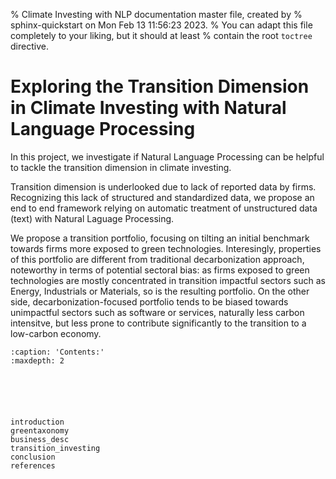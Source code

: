 % Climate Investing with NLP documentation master file, created by
% sphinx-quickstart on Mon Feb 13 11:56:23 2023.
% You can adapt this file completely to your liking, but it should at least
% contain the root `toctree` directive.

# Exploring the Transition Dimension in Climate Investing with Natural Language Processing

In this project, we investigate if Natural Language Processing can be helpful to tackle the transition dimension in climate investing.

Transition dimension is underlooked due to lack of reported data by firms. Recognizing this lack of structured and standardized data, we propose an end to end framework relying on automatic treatment of unstructured data (text) with Natural Laguage Processing. 

We propose a transition portfolio, focusing on tilting an initial benchmark towards firms more exposed to green technologies. Interesingly, properties of this portfolio are different from traditional decarbonization approach, noteworthy in terms of potential sectoral bias: as firms exposed to green technologies are mostly concentrated in transition impactful sectors such as Energy, Industrials or Materials, so is the resulting portfolio. On the other side, decarbonization-focused portfolio tends to be biased towards unimpactful sectors such as software or services, naturally less carbon intensitve, but less prone to contribute significantly to the transition to a low-carbon economy.


```{toctree}
:caption: 'Contents:'
:maxdepth: 2






introduction
greentaxonomy
business_desc
transition_investing
conclusion
references
```

